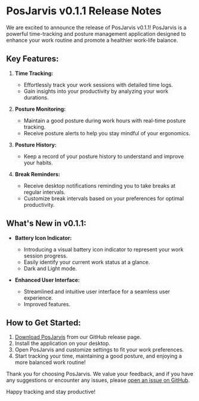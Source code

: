# PosJarvis v0.1.1 Release Notes

We are excited to announce the release of PosJarvis v0.1.1! PosJarvis is a powerful time-tracking and posture management application designed to enhance your work routine and promote a healthier work-life balance.

## Key Features:

1. **Time Tracking:**
   - Effortlessly track your work sessions with detailed time logs.
   - Gain insights into your productivity by analyzing your work durations.

2. **Posture Monitoring:**
   - Maintain a good posture during work hours with real-time posture tracking.
   - Receive posture alerts to help you stay mindful of your ergonomics.

3. **Posture History:**
   - Keep a record of your posture history to understand and improve your habits.

4. **Break Reminders:**
   - Receive desktop notifications reminding you to take breaks at regular intervals.
   - Customize break intervals based on your preferences for optimal productivity.

## What's New in v0.1.1:

- **Battery Icon Indicator:**
  - Introducing a visual battery icon indicator to represent your work session progress.
  - Easily identify your current work status at a glance.
  - Dark and Light mode.

- **Enhanced User Interface:**
  - Streamlined and intuitive user interface for a seamless user experience.
  - Improved features.

## How to Get Started:

1. [Download PosJarvis](https://github.com/mahdimdse/pos-jarvis-release) from our GitHub release page.
2. Install the application on your desktop.
3. Open PosJarvis and customize settings to fit your work preferences.
4. Start tracking your time, maintaining a good posture, and enjoying a more balanced work routine!

Thank you for choosing PosJarvis. We value your feedback, and if you have any suggestions or encounter any issues, please [open an issue on GitHub](https://github.com/mahdimdse/pos-jarvis-release/issues).

Happy tracking and stay productive!

